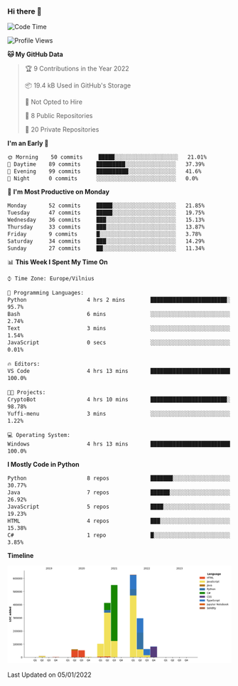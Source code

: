 ### Hi there 👋

<!--START_SECTION:waka-->
![Code Time](http://img.shields.io/badge/Code%20Time-524%20hrs%201%20min-blue)

![Profile Views](http://img.shields.io/badge/Profile%20Views-0-blue)

**🐱 My GitHub Data** 

> 🏆 9 Contributions in the Year 2022
 > 
> 📦 19.4 kB Used in GitHub's Storage 
 > 
> 🚫 Not Opted to Hire
 > 
> 📜 8 Public Repositories 
 > 
> 🔑 20 Private Repositories  
 > 
**I'm an Early 🐤** 

```text
🌞 Morning    50 commits     █████░░░░░░░░░░░░░░░░░░░░   21.01% 
🌆 Daytime    89 commits     █████████░░░░░░░░░░░░░░░░   37.39% 
🌃 Evening    99 commits     ██████████░░░░░░░░░░░░░░░   41.6% 
🌙 Night      0 commits      ░░░░░░░░░░░░░░░░░░░░░░░░░   0.0%

```
📅 **I'm Most Productive on Monday** 

```text
Monday       52 commits     █████░░░░░░░░░░░░░░░░░░░░   21.85% 
Tuesday      47 commits     █████░░░░░░░░░░░░░░░░░░░░   19.75% 
Wednesday    36 commits     ███░░░░░░░░░░░░░░░░░░░░░░   15.13% 
Thursday     33 commits     ███░░░░░░░░░░░░░░░░░░░░░░   13.87% 
Friday       9 commits      █░░░░░░░░░░░░░░░░░░░░░░░░   3.78% 
Saturday     34 commits     ███░░░░░░░░░░░░░░░░░░░░░░   14.29% 
Sunday       27 commits     ██░░░░░░░░░░░░░░░░░░░░░░░   11.34%

```


📊 **This Week I Spent My Time On** 

```text
⌚︎ Time Zone: Europe/Vilnius

💬 Programming Languages: 
Python                   4 hrs 2 mins        ████████████████████████░   95.7% 
Bash                     6 mins              ░░░░░░░░░░░░░░░░░░░░░░░░░   2.74% 
Text                     3 mins              ░░░░░░░░░░░░░░░░░░░░░░░░░   1.54% 
JavaScript               0 secs              ░░░░░░░░░░░░░░░░░░░░░░░░░   0.01%

🔥 Editors: 
VS Code                  4 hrs 13 mins       █████████████████████████   100.0%

🐱‍💻 Projects: 
CryptoBot                4 hrs 10 mins       ████████████████████████░   98.78% 
Yuffi-menu               3 mins              ░░░░░░░░░░░░░░░░░░░░░░░░░   1.22%

💻 Operating System: 
Windows                  4 hrs 13 mins       █████████████████████████   100.0%

```

**I Mostly Code in Python** 

```text
Python                   8 repos             ███████░░░░░░░░░░░░░░░░░░   30.77% 
Java                     7 repos             ██████░░░░░░░░░░░░░░░░░░░   26.92% 
JavaScript               5 repos             ████░░░░░░░░░░░░░░░░░░░░░   19.23% 
HTML                     4 repos             ███░░░░░░░░░░░░░░░░░░░░░░   15.38% 
C#                       1 repo              █░░░░░░░░░░░░░░░░░░░░░░░░   3.85%

```


**Timeline**

![Chart not found](https://raw.githubusercontent.com/BenasVolkovas/BenasVolkovas/main/charts/bar_graph.png) 


 Last Updated on 05/01/2022
<!--END_SECTION:waka-->
